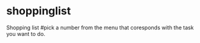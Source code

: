 # shoppinglist
Shopping list
#pick a number from the menu that coresponds with the task you want to do.
